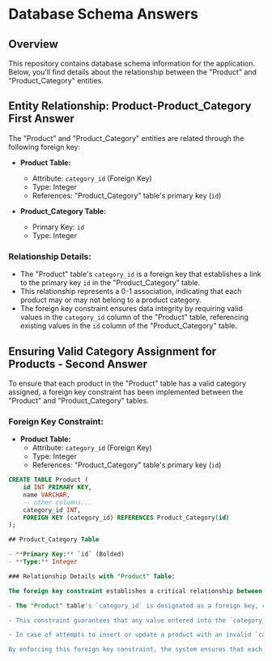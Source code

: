 # Database Schema Answers

## Overview

This repository contains database schema information for the application. Below, you'll find details about the relationship between the "Product" and "Product_Category" entities.

## Entity Relationship: Product-Product_Category First Answer

The "Product" and "Product_Category" entities are related through the following foreign key:

- **Product Table:**
  - Attribute: `category_id` (Foreign Key)
  - Type: Integer
  - References: "Product_Category" table's primary key (`id`)

- **Product_Category Table:**
  - Primary Key: `id` 
  - Type: Integer

### Relationship Details:

- The "Product" table's `category_id` is a foreign key that establishes a link to the primary key `id` in the "Product_Category" table.
- This relationship represents a 0-1 association, indicating that each product may or may not belong to a product category.
- The foreign key constraint ensures data integrity by requiring valid values in the `category_id` column of the "Product" table, referencing existing values in the `id` column of the "Product_Category" table.

## Ensuring Valid Category Assignment for Products - Second Answer

To ensure that each product in the "Product" table has a valid category assigned, a foreign key constraint has been implemented between the "Product" and "Product_Category" tables.

### Foreign Key Constraint:

- **Product Table:**
  - Attribute: `category_id` (Foreign Key)
  - Type: Integer
  - References: "Product_Category" table's primary key (`id`)
  
```sql
CREATE TABLE Product (
    id INT PRIMARY KEY,
    name VARCHAR,
    -- other columns...
    category_id INT,
    FOREIGN KEY (category_id) REFERENCES Product_Category(id)
);

## Product_Category Table

- **Primary Key:** `id` (Bolded)
- **Type:** Integer

### Relationship Details with "Product" Table:

The foreign key constraint establishes a critical relationship between the "Product" and "Product_Category" tables, ensuring data integrity and valid category assignments.

- The "Product" table's `category_id` is designated as a foreign key, creating a direct association with the primary key `id` in the "Product_Category" table.

- This constraint guarantees that any value entered into the `category_id` column in the "Product" table must correspond to a valid entry in the `id` column of the "Product_Category" table.

- In case of attempts to insert or update a product with an invalid `category_id`, the database will raise a foreign key violation error. This mechanism is crucial for preventing inconsistent data and maintaining the integrity of the relationships between products and their respective categories.

By enforcing this foreign key constraint, the system ensures that each product is linked to a valid category, contributing to a robust and reliable database structure.
